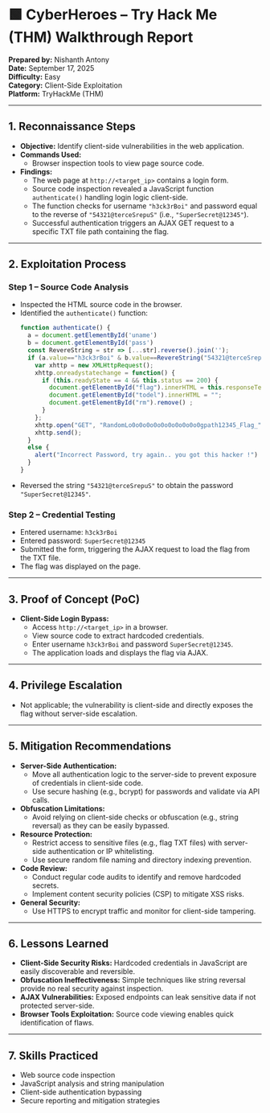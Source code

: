 # 🟩 CyberHeroes – Try Hack Me (THM) Walkthrough Report  

**Prepared by:** Nishanth Antony  
**Date:** September 17, 2025  
**Difficulty:** Easy  
**Category:** Client-Side Exploitation  
**Platform:** TryHackMe (THM)  

---

## 1. Reconnaissance Steps

- **Objective:** Identify client-side vulnerabilities in the web application.
- **Commands Used:**  
  - Browser inspection tools to view page source code.
- **Findings:**
  - The web page at `http://<target_ip>` contains a login form.
  - Source code inspection revealed a JavaScript function `authenticate()` handling login logic client-side.
  - The function checks for username `"h3ck3rBoi"` and password equal to the reverse of `"54321@terceSrepuS"` (i.e., `"SuperSecret@12345"`).
  - Successful authentication triggers an AJAX GET request to a specific TXT file path containing the flag.

---

## 2. Exploitation Process

### Step 1 – Source Code Analysis
- Inspected the HTML source code in the browser.
- Identified the `authenticate()` function:
  ```javascript
  function authenticate() {
    a = document.getElementById('uname')
    b = document.getElementById('pass')
    const RevereString = str => [...str].reverse().join('');
    if (a.value=="h3ck3rBoi" & b.value==RevereString("54321@terceSrepuS")) { 
      var xhttp = new XMLHttpRequest();
      xhttp.onreadystatechange = function() {
        if (this.readyState == 4 && this.status == 200) {
          document.getElementById("flag").innerHTML = this.responseText ;
          document.getElementById("todel").innerHTML = "";
          document.getElementById("rm").remove() ;
        }
      };
      xhttp.open("GET", "RandomLo0o0o0o0o0o0o0o0o0o0gpath12345_Flag_"+a.value+"_"+b.value+".txt", true);
      xhttp.send();
    }
    else {
      alert("Incorrect Password, try again.. you got this hacker !")
    }
  }
  ```
- Reversed the string `"54321@terceSrepuS"` to obtain the password `"SuperSecret@12345"`.

### Step 2 – Credential Testing
- Entered username: `h3ck3rBoi`
- Entered password: `SuperSecret@12345`
- Submitted the form, triggering the AJAX request to load the flag from the TXT file.
- The flag was displayed on the page.

---

## 3. Proof of Concept (PoC)

- **Client-Side Login Bypass:**  
  - Access `http://<target_ip>` in a browser.
  - View source code to extract hardcoded credentials.
  - Enter username `h3ck3rBoi` and password `SuperSecret@12345`.
  - The application loads and displays the flag via AJAX.

---

## 4. Privilege Escalation

- Not applicable; the vulnerability is client-side and directly exposes the flag without server-side escalation.

---

## 5. Mitigation Recommendations

- **Server-Side Authentication:**  
  - Move all authentication logic to the server-side to prevent exposure of credentials in client-side code.
  - Use secure hashing (e.g., bcrypt) for passwords and validate via API calls.
- **Obfuscation Limitations:**  
  - Avoid relying on client-side checks or obfuscation (e.g., string reversal) as they can be easily bypassed.
- **Resource Protection:**  
  - Restrict access to sensitive files (e.g., flag TXT files) with server-side authentication or IP whitelisting.
  - Use secure random file naming and directory indexing prevention.
- **Code Review:**  
  - Conduct regular code audits to identify and remove hardcoded secrets.
  - Implement content security policies (CSP) to mitigate XSS risks.
- **General Security:**  
  - Use HTTPS to encrypt traffic and monitor for client-side tampering.

---

## 6. Lessons Learned

- **Client-Side Security Risks:** Hardcoded credentials in JavaScript are easily discoverable and reversible.
- **Obfuscation Ineffectiveness:** Simple techniques like string reversal provide no real security against inspection.
- **AJAX Vulnerabilities:** Exposed endpoints can leak sensitive data if not protected server-side.
- **Browser Tools Exploitation:** Source code viewing enables quick identification of flaws.

---

## 7. Skills Practiced

- Web source code inspection
- JavaScript analysis and string manipulation
- Client-side authentication bypassing
- Secure reporting and mitigation strategies
